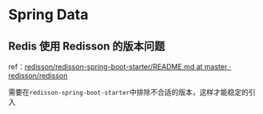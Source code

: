 # Spring Data
## Redis 使用 Redisson 的版本问题

ref：[redisson/redisson-spring-boot-starter/README.md at master · redisson/redisson](https://github.com/redisson/redisson/blob/master/redisson-spring-boot-starter/README.md)

需要在`redisson-spring-boot-starter`中排除不合适的版本，这样才能稳定的引入